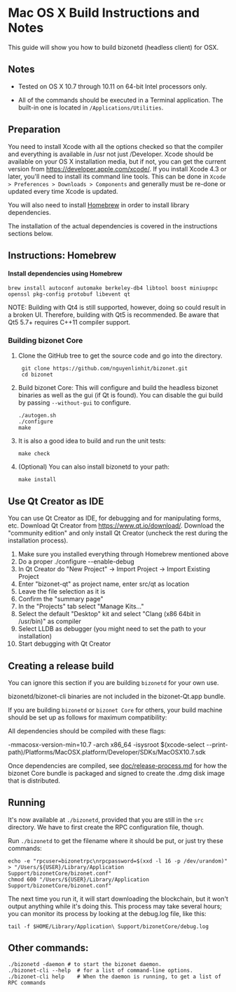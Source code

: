 Mac OS X Build Instructions and Notes
====================================
This guide will show you how to build bizonetd (headless client) for OSX.

Notes
-----

* Tested on OS X 10.7 through 10.11 on 64-bit Intel processors only.

* All of the commands should be executed in a Terminal application. The
built-in one is located in `/Applications/Utilities`.

Preparation
-----------

You need to install Xcode with all the options checked so that the compiler
and everything is available in /usr not just /Developer. Xcode should be
available on your OS X installation media, but if not, you can get the
current version from https://developer.apple.com/xcode/. If you install
Xcode 4.3 or later, you'll need to install its command line tools. This can
be done in `Xcode > Preferences > Downloads > Components` and generally must
be re-done or updated every time Xcode is updated.

You will also need to install [Homebrew](http://brew.sh) in order to install library
dependencies.

The installation of the actual dependencies is covered in the instructions
sections below.

Instructions: Homebrew
----------------------

#### Install dependencies using Homebrew

    brew install autoconf automake berkeley-db4 libtool boost miniupnpc openssl pkg-config protobuf libevent qt

NOTE: Building with Qt4 is still supported, however, doing so could result in a broken UI. Therefore, building with Qt5 is recommended. Be aware that Qt5 5.7+ requires C++11 compiler support.

### Building bizonet Core

1. Clone the GitHub tree to get the source code and go into the directory.

        git clone https://github.com/nguyenlinhit/bizonet.git
        cd bizonet

2.  Build bizonet Core:
    This will configure and build the headless bizonet binaries as well as the gui (if Qt is found).
    You can disable the gui build by passing `--without-gui` to configure.

        ./autogen.sh
        ./configure
        make

3.  It is also a good idea to build and run the unit tests:

        make check

4.  (Optional) You can also install bizonetd to your path:

        make install

Use Qt Creator as IDE
------------------------
You can use Qt Creator as IDE, for debugging and for manipulating forms, etc.
Download Qt Creator from https://www.qt.io/download/. Download the "community edition" and only install Qt Creator (uncheck the rest during the installation process).

1. Make sure you installed everything through Homebrew mentioned above
2. Do a proper ./configure --enable-debug
3. In Qt Creator do "New Project" -> Import Project -> Import Existing Project
4. Enter "bizonet-qt" as project name, enter src/qt as location
5. Leave the file selection as it is
6. Confirm the "summary page"
7. In the "Projects" tab select "Manage Kits..."
8. Select the default "Desktop" kit and select "Clang (x86 64bit in /usr/bin)" as compiler
9. Select LLDB as debugger (you might need to set the path to your installation)
10. Start debugging with Qt Creator

Creating a release build
------------------------
You can ignore this section if you are building `bizonetd` for your own use.

bizonetd/bizonet-cli binaries are not included in the bizonet-Qt.app bundle.

If you are building `bizonetd` or `bizonet Core` for others, your build machine should be set up
as follows for maximum compatibility:

All dependencies should be compiled with these flags:

 -mmacosx-version-min=10.7
 -arch x86_64
 -isysroot $(xcode-select --print-path)/Platforms/MacOSX.platform/Developer/SDKs/MacOSX10.7.sdk

Once dependencies are compiled, see [doc/release-process.md](release-process.md) for how the bizonet Core
bundle is packaged and signed to create the .dmg disk image that is distributed.

Running
-------

It's now available at `./bizonetd`, provided that you are still in the `src`
directory. We have to first create the RPC configuration file, though.

Run `./bizonetd` to get the filename where it should be put, or just try these
commands:

    echo -e "rpcuser=bizonetrpc\nrpcpassword=$(xxd -l 16 -p /dev/urandom)" > "/Users/${USER}/Library/Application Support/bizonetCore/bizonet.conf"
    chmod 600 "/Users/${USER}/Library/Application Support/bizonetCore/bizonet.conf"

The next time you run it, it will start downloading the blockchain, but it won't
output anything while it's doing this. This process may take several hours;
you can monitor its process by looking at the debug.log file, like this:

    tail -f $HOME/Library/Application\ Support/bizonetCore/debug.log

Other commands:
-------

    ./bizonetd -daemon # to start the bizonet daemon.
    ./bizonet-cli --help  # for a list of command-line options.
    ./bizonet-cli help    # When the daemon is running, to get a list of RPC commands
